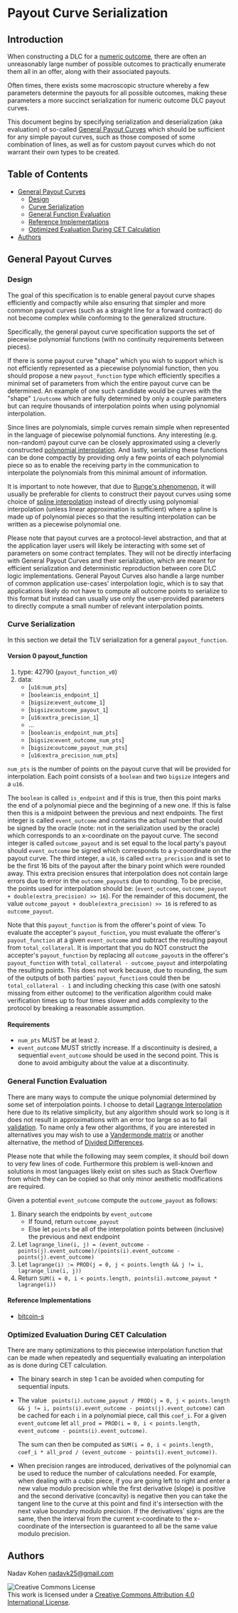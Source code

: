 # Payout Curve Serialization

## Introduction

When constructing a DLC for a [numeric outcome](NumericOutcome.md), there are often an unreasonably large number of
possible outcomes to practically enumerate them all in an offer, along with their associated payouts.

Often times, there exists some macroscopic structure whereby a few parameters determine the
payouts for all possible outcomes, making these parameters a more succinct serialization for
numeric outcome DLC payout curves.

This document begins by specifying serialization and deserialization (aka evaluation) of so-called
[General Payout Curves](#general-payout-curves) which should be sufficient for any simple payout curves, such as those
composed of some combination of lines, as well as for custom payout curves which do not
warrant their own types to be created.

## Table of Contents

* [General Payout Curves](#general-payout-curves)
  * [Design](#design)
  * [Curve Serialization](#curve-serialization)
  * [General Function Evaluation](#general-function-evaluation)
  * [Reference Implementations](#reference-implementations)
  * [Optimized Evaluation During CET Calculation](#optimized-evaluation-during-cet-calculation)
* [Authors](#authors)

## General Payout Curves

### Design

The goal of this specification is to enable general payout curve shapes efficiently and compactly while also ensuring that
simpler and more common payout curves (such as a straight line for a forward contract) do not become complex
while conforming to the generalized structure. 

Specifically, the general payout curve specification supports the set of piecewise polynomial functions (with no continuity
requirements between pieces).

If there is some payout curve "shape" which you wish to support which is not efficiently represented as a piecewise polynomial
function, then you should propose a new `payout_function` type which efficiently specifies a minimal set of parameters from
which the entire payout curve can be determined.
An example of one such candidate would be curves with the "shape" `1/outcome` which are fully determined by only a couple
parameters but can require thousands of interpolation points when using polynomial interpolation.

Since lines are polynomials, simple curves remain simple when represented in the language of piecewise polynomial functions.
Any interesting (e.g. non-random) payout curve can be closely approximated using a cleverly constructed [polynomial interpolation](https://en.wikipedia.org/wiki/Polynomial_interpolation).
And lastly, serializing these functions can be done compactly by providing only a few points of each polynomial piece so as to 
enable the receiving party in the communication to interpolate the polynomials from this minimal amount of information.

It is important to note however, that due to [Runge's phenomenon](https://en.wikipedia.org/wiki/Runge%27s_phenomenon), it will usually be preferable for clients to construct their payout curves
using some choice of [spline interpolation](https://en.wikipedia.org/wiki/Spline_interpolation) instead of directly using polynomial interpolation (unless linear approximation is sufficient)
where a spline is made up of polynomial pieces so that the resulting interpolation can be written as a piecewise polynomial one.

Please note that payout curves are a protocol-level abstraction, and that at the application layer users will likely be
interacting with some set of parameters on some contract templates.
They will not be directly interfacing with General Payout Curves and their serialization, which are meant for efficient
serialization and deterministic reproduction between core DLC logic implementations.
General Payout Curves also handle a large number of common application use-cases' interpolation logic,
which is to say that applications likely do not have to compute all outcome points to serialize to this format
but instead can usually use only the user-provided parameters to directly compute a small number of relevant
interpolation points.

### Curve Serialization

In this section we detail the TLV serialization for a general `payout_function`.

#### Version 0 payout_function

1. type: 42790 (`payout_function_v0`)
2. data:
   * [`u16`:`num_pts`]
   * [`boolean`:`is_endpoint_1`]
   * [`bigsize`:`event_outcome_1`]
   * [`bigsize`:`outcome_payout_1`]
   * [`u16`:`extra_precision_1`]
   * ...
   * [`boolean`:`is_endpoint_num_pts`]
   * [`bigsize`:`event_outcome_num_pts`]
   * [`bigsize`:`outcome_payout_num_pts`]
   * [`u16`:`extra_precision_num_pts`]

`num_pts` is the number of points on the payout curve that will be provided for interpolation.
Each point consists of a `boolean` and two `bigsize` integers and a `u16`.

The `boolean` is called `is_endpoint` and if this is true, then this point marks the end of a
polynomial piece and the beginning of a new one. If this is false then this is a midpoint
between the previous and next endpoints.
The first integer is called `event_outcome` and contains the actual number that could be signed by the oracle
(note: not in the serialization used by the oracle) which corresponds to an x-coordinate on the payout curve.
The second integer is called `outcome_payout` and is set equal to the local party's payout should
`event_outcome` be signed which corresponds to a y-coordinate on the payout curve.
The third integer, a `u16`, is called `extra_precision` and is set to be the first 16 bits of the payout after
the binary point which were rounded away.
This extra precision ensures that interpolation does not contain large errors due to error in the
`outcome_payout`s due to rounding.
To be precise, the points used for interpolation should be:
(`event_outcome`, `outcome_payout + double(extra_precision) >> 16`).
For the remainder of this document, the value `outcome_payout + double(extra_precision) >> 16`
is refered to as `outcome_payout`.

Note that this `payout_function` is from the offerer's point of view.
To evaluate the accepter's `payout_function`, you must evaluate the offerer's `payout_function` at a given
`event_outcome` and subtract the resulting payout from `total_collateral`.
It is important that you do NOT construct the accepter's `payout_function` by replacing all `outcome_payout`s in the
offerer's `payout_function` with `total_collateral - outcome_payout` and interpolating the resulting points.
This does not work because, due to rounding, the sum of the outputs of both parties' `payout_function`s could then be
`total_collateral - 1` and including checking this case (with one satoshi missing from either outcome) to the verification algorithm
could make verification times up to four times slower and adds complexity to the protocol by breaking a reasonable assumption.

#### Requirements

* `num_pts` MUST be at least `2`.
* `event_outcome` MUST strictly increase.
  If a discontinuity is desired, a sequential `event_outcome` should be used in the second point.
  This is done to avoid ambiguity about the value at a discontinuity.

### General Function Evaluation

There are many ways to compute the unique polynomial determined by some set of interpolation points.
I choose to detail [Lagrange Interpolation](https://en.wikipedia.org/wiki/Lagrange_polynomial) here due to its relative simplicity, but any algorithm should work so long is it does
not result in approximations with an error too large so as to fail [validation](NumericOutcome.md#contract-execution-transaction-signature-validation).
To name only a few other algorithms, if you are interested in alternatives you may wish to use a [Vandermonde matrix](https://en.wikipedia.org/wiki/Polynomial_interpolation#Constructing_the_interpolation_polynomial) or
another alternative, the method of [Divided Differences](https://en.wikipedia.org/wiki/Newton_polynomial#Divided-Difference_Methods_vs._Lagrange).

Please note that while the following may seem complex, it should boil down to very few lines of code.
Furthermore this problem is well-known and solutions in most languages likely exist on sites such as
Stack Overflow from which they can be copied so that only minor aesthetic modifications are required.

Given a potential `event_outcome` compute the `outcome_payout` as follows:

1. Binary search the endpoints by `event_outcome`
   * If found, return `outcome_payout`
   * Else let `points` be all of the interpolation points between (inclusive)
     the previous and next endpoint
2. Let `lagrange_line(i, j) = (event_outcome - points(j).event_outcome)/(points(i).event_outcome - points(j).event_outcome)`
3. Let `lagrange(i) := PROD(j = 0, j < points.length && j != i, lagrange_line(i, j))`
4. Return `SUM(i = 0, i < points.length, points(i).outcome_payout * lagrange(i))`

#### Reference Implementations

* [bitcoin-s](https://github.com/bitcoin-s/bitcoin-s/blob/adaptor-dlc/core/src/main/scala/org/bitcoins/core/protocol/dlc/DLCPayoutCurve.scala#L365)

### Optimized Evaluation During CET Calculation

There are many optimizations to this piecewise interpolation function that can be made
when repeatedly and sequentially evaluating an interpolation as is done during CET calculation.

* The binary search in step 1 can be avoided when computing for sequential inputs.

* The value ` points(i).outcome_payout / PROD(j = 0, j < points.length && j != i, points(i).event_outcome - points(j).event_outcome)`
  can be cached for each `i` in a polynomial piece, call this `coef_i`.
  For a given `event_outcome` let `all_prod = PROD(i = 0, i < points.length, event_outcome - points(i).event_outcome)`.

  The sum can then be computed as `SUM(i = 0, i < points.length, coef_i * all_prod / (event_outcome - points(i).event_outcome))`.

* When precision ranges are introduced, derivatives of the polynomial can be used to reduce the number of calculations needed.
  For example, when dealing with a cubic piece, if you are going left to right and enter a new value modulo precision while the first derivative (slope) is positive and the second derivative (concavity) is negative then you can take the tangent line to the curve at this point and find it's intersection with the next value boundary modulo precision.
  If the derivatives' signs are the same, then the interval from the current x-coordinate to the x-coordinate of the intersection is guaranteed to all be the same value modulo precision.

## Authors

Nadav Kohen <nadavk25@gmail.com>

![Creative Commons License](https://i.creativecommons.org/l/by/4.0/88x31.png "License CC-BY")
<br>
This work is licensed under a [Creative Commons Attribution 4.0 International License](http://creativecommons.org/licenses/by/4.0/).

